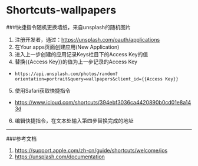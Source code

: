 # Shortcuts-wallpapers
###快捷指令随机更换墙纸，来自unsplash的随机图片
1. 注册开发者，通过：https://unsplash.com/oauth/applications
2. 在Your apps页面创建应用(New Application)
3. 进入上一步创建的应用记录Keys栏目下的Access Key的值
4. 替换{{Access Key}}的值为上一步记录的Access Key
  * `https://api.unsplash.com/photos/random?orientation=portrait&query=wallpapers&client_id={{Access Key}}`
5. 使用Safari获取快捷指令
  * https://www.icloud.com/shortcuts/394ebf3036ca4420890b0cd01e8a143d
6. 编辑快捷指令，在文本处输入第四步替换完成的地址
----
###参考文档
1. https://support.apple.com/zh-cn/guide/shortcuts/welcome/ios
2. https://unsplash.com/documentation
